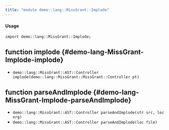 ```yaml
---
title: "module demo::lang::MissGrant::Implode"
---
```


#### Usage

`import demo::lang::MissGrant::Implode;`

## function implode {#demo-lang-MissGrant-Implode-implode}

* ``demo::lang::MissGrant::AST::Controller implode(demo::lang::MissGrant::MissGrant::Controller pt)``

## function parseAndImplode {#demo-lang-MissGrant-Implode-parseAndImplode}

* ``demo::lang::MissGrant::AST::Controller parseAndImplode(str src, loc org)``
* ``demo::lang::MissGrant::AST::Controller parseAndImplode(loc file)``

